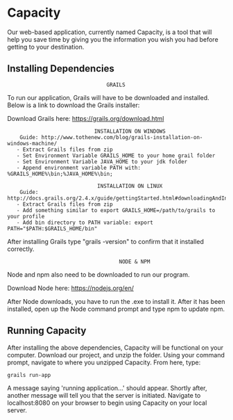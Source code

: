 # Capacity
Our web-based application, currently named Capacity, is a tool that will help you save time by giving you the information you wish you had before getting to your destination.

## Installing Dependencies
                                	GRAILS
To run our application, Grails will have to be downloaded and installed. Below is a link to download the Grails installer:

Download Grails here: https://grails.org/download.html

                           		INSTALLATION ON WINDOWS
        Guide: http://www.tothenew.com/blog/grails-installation-on-windows-machine/
       - Extract Grails files from zip
       - Set Environment Variable GRAILS_HOME to your home grail folder
       - Set Environment Variable JAVA_HOME to your jdk folder
       - Append environment variable PATH with: %GRAILS_HOME%\bin;%JAVA_HOME%\bin;

                            	 INSTALLATION ON LINUX
        Guide: http://docs.grails.org/2.4.x/guide/gettingStarted.html#downloadingAndInstalling
       - Extract Grails files from zip
       - Add something similar to export GRAILS_HOME=/path/to/grails to your profile
       - Add bin directory to PATH variable: export PATH="$PATH:$GRAILS_HOME/bin"

After installing Grails type "grails -version" to confirm that it installed correctly.

                        				NODE & NPM
Node and npm also need to be downloaded to run our program.

Download Node here: https://nodejs.org/en/

After Node downloads, you have to run the .exe to install it. After it has been installed, open up the Node command prompt and type npm to update npm.


## Running Capacity

After installing the above dependencies, Capacity will be functional on your computer. Download our project, and unzip the folder. Using your command prompt, navigate to where you unzipped Capacity. From here, type:

	grails run-app
    
A message saying 'running application...' should appear. Shortly after, another message will tell you that the server is initiated. Navigate to localhost:8080 on your browser to begin using Capacity on your local server.
